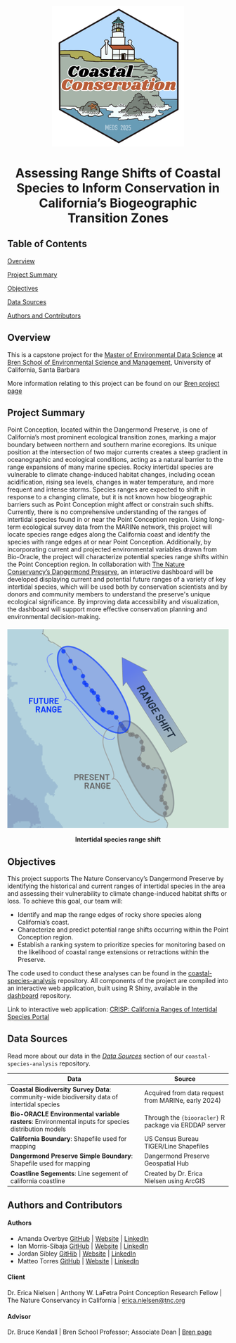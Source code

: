 <h2 align="center"> 
  
<img src="https://github.com/coastalconservation/.github/blob/main/photos/cc-hexlogo-lowquality.png?raw=true" alt="Coastal Conservation Capstone group logo: hex sticker with rocky coastline and lighthouse illustration" width="300">

<h1 align="center">

Assessing Range Shifts of Coastal Species to Inform Conservation in California’s Biogeographic Transition Zones

## Table of Contents 
[Overview](#overview)

[Project Summary](#project-summary)

[Objectives](#objectives)

[Data Sources](#data-sources)

[Authors and Contributors](#authors-and-contributors) 


## Overview

This is a capstone project for the [Master of Environmental Data Science](https://bren.ucsb.edu/masters-programs/master-environmental-data-science) at [Bren School of Environmental Science and Management](https://bren.ucsb.edu/), University of California, Santa Barbara

More information relating to this project can be found on our [Bren project page](https://bren.ucsb.edu/projects/assessing-range-shifts-coastal-species-inform-conservation-californias-biogeographic)

## Project Summary

Point Conception, located within the Dangermond Preserve, is one of California’s most prominent ecological transition zones, marking a major boundary between northern and southern marine ecoregions. Its unique position at the intersection of two major currents creates a steep gradient in oceanographic and ecological conditions, acting as a natural barrier to the range expansions of many marine species. Rocky intertidal species are vulnerable to climate change-induced habitat changes, including ocean acidification, rising sea levels, changes in water temperature, and more frequent and intense storms. Species ranges are expected to shift in response to a changing climate, but it is not known how biogeographic barriers such as Point Conception might affect or constrain such shifts. Currently, there is no comprehensive understanding of the ranges of intertidal species found in or near the Point Conception region. Using long-term ecological survey data from the MARINe network, this project will locate species range edges along the California coast and identify the species with range edges at or near Point Conception. Additionally, by incorporating current and projected environmental variables drawn from Bio-Oracle, the project will characterize potential species range shifts within the Point Conception region. In collaboration with [The Nature Conservancy’s Dangermond Preserve](https://www.nature.org/en-us/about-us/where-we-work/united-states/california/stories-in-california/dangermond-preserve/?gclsrc=aw.ds&gad_source=1&gclid=CjwKCAiA2cu9BhBhEiwAft6IxId_BYjIHuN0FsWf_QelTl1TllgDfMKbc1aBCOvTv84xS9uQ-zx7PxoCboQQAvD_BwE), an interactive dashboard will be developed displaying current and potential future ranges of a variety of key intertidal species, which will be used both by conservation scientists and by donors and community members to understand the preserve's unique ecological significance. By improving data accessibility and visualization, the dashboard will support more effective conservation planning and environmental decision-making.

<h4 align="center">
<img src="https://github.com/coastalconservation/.github/blob/main/photos/RANGESHIFT.png" alt="Intertidal species range shift diagram" width="650">

Intertidal species range shift

## Objectives 

This project supports The Nature Conservancy’s Dangermond Preserve by identifying the historical and current ranges of intertidal species in the area and assessing their vulnerability to climate change-induced habitat shifts or loss. To achieve this goal, our team will:

- Identify and map the range edges of rocky shore species along California’s coast.
- Characterize and predict potential range shifts occurring within the Point Conception region.
- Establish a ranking system to prioritize species for monitoring based on the likelihood of coastal range extensions or retractions within the Preserve.

The code used to conduct these analyses can be found in the [coastal-species-analysis](https://github.com/coastalconservation/coastal_species_analysis) repository. All components of the project are compiled into an interactive web application, built using R Shiny, available in the [dashboard](https://github.com/coastalconservation/dashboard) repository.

Link to interactive web application: [CRISP: California Ranges of Intertidal Species Portal]( https://tnc-dangermond.shinyapps.io/crisp/)

## Data Sources 

Read more about our data in the [*Data Sources*](https://github.com/coastalconservation/coastal_species_analysis?tab=readme-ov-file#data-sources) section of our `coastal-species-analysis` repository. 

| Data                                                                                         | Source 
| -------------------------------------------------------------------------------------------- | ------------------------------------- |
| **Coastal Biodiversity Survey Data**: community-wide biodiversity data of intertidal species |  Acquired from data request from MARINe, early 2024) |
| **Bio-ORACLE Environmental variable rasters**: Environmental inputs for species distribution models  |  Through the `{biooracler}` R package via ERDDAP server |
| **California Boundary**: Shapefile used for mapping | US Census Bureau TIGER/Line Shapefiles | 
| **Dangermond Preserve Simple Boundary**: Shapefile used for mapping | Dangermond Preserve Geospatial Hub | 
| **Coastline Segements**: Line segement of california coastline  | Created by Dr. Erica Nielsen using ArcGIS | 


## Authors and Contributors 

#### Authors 

- Amanda Overbye  [GitHub](https://github.com/Aoverbye) | [Website](https://aoverbye.github.io/) | [LinkedIn](https://www.linkedin.com/in/amanda-overbye-3a6364161/) 
- Ian Morris-Sibaja  [GitHub](https://github.com/imsibaja) | [Website](https://imsibaja.github.io/) | [LinkedIn](https://www.linkedin.com/in/imsibaja/) 
- Jordan Sibley  [GitHib](https://github.com/jordancsibley) | [Website](https://jordancsibley.github.io/) | [LinkedIn](https://www.linkedin.com/in/jordancsibley/)  
- Matteo Torres  [GitHub](https://github.com/matteo-torres) | [Website](https://matteo-torres.github.io/) | [LinkedIn](https://www.linkedin.com/in/matteo-torres-876a62234/)

#### Client 

Dr. Erica Nielsen  | Anthony W. LaFetra Point Conception Research Fellow | The Nature Conservancy in California | erica.nielsen@tnc.org

#### Advisor 

Dr. Bruce Kendall | Bren School Professor; Associate Dean | [Bren page](https://bren.ucsb.edu/people/bruce-kendall)
